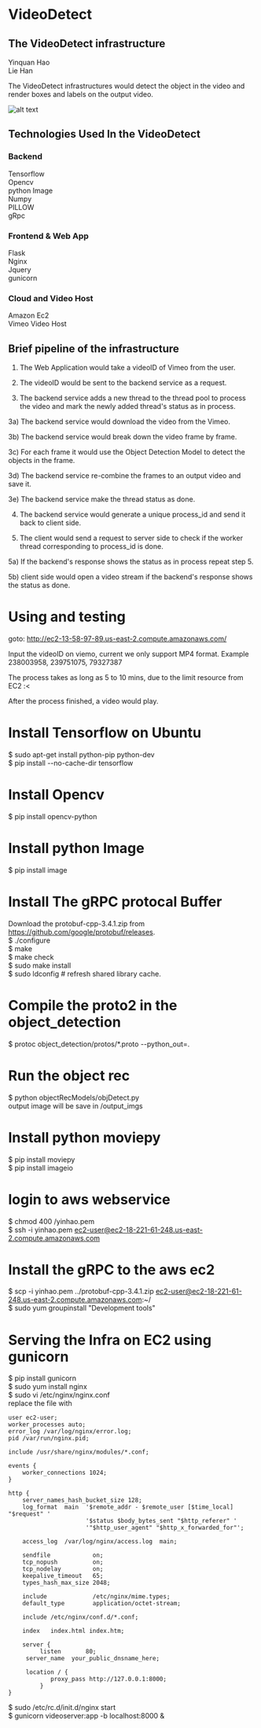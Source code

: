 # VideoDetect
## The VideoDetect infrastructure
Yinquan Hao <br />
Lie Han <br />

The VideoDetect infrastructures would detect the object in the video and render boxes and labels on the output video.<br />

![alt text](https://github.com/YinquanHao/VideoDetect/blob/master/objectRecModels/output_imgs/sample.png)

## Technologies Used In the VideoDetect

### Backend
Tensorflow<br />
Opencv<br />
python Image<br />
Numpy<br />
PILLOW<br />
gRpc<br />

### Frontend & Web App
Flask<br />
Nginx<br />
Jquery<br />
gunicorn<br />

### Cloud and Video Host
Amazon Ec2<br />
Vimeo Video Host<br />

## Brief pipeline of the infrastructure

1) The Web Application would take a videoID of Vimeo from the user.<br />

2) The videoID would be sent to the backend service as a request.<br />

3) The backend service adds a new thread to the thread pool to process the video and mark the newly added thread's status as in process.<br />

3a) The backend service would download the video from the Vimeo.<br />

3b) The backend service would break down the video frame by frame.<br />

3c) For each frame it would use the Object Detection Model to detect the objects in the frame.<br />

3d) The backend service re-combine the frames to an output video and save it.<br />

3e) The backend service make the thread status as done.<br />

4) The backend service would generate a unique process_id and send it back to client side.<br />

5) The client would send a request to server side to check if the worker thread corresponding to process_id is done.<br />

5a) If the backend's response shows the status as in process repeat step 5.<br />

5b) client side would open a video stream if the backend's response shows the status as done.<br />


# Using and testing
goto: http://ec2-13-58-97-89.us-east-2.compute.amazonaws.com/<br />

Input the videoID on viemo, current we only support MP4 format. Example 238003958, 239751075, 79327387<br />

The process takes as long as 5 to 10 mins, due to the limit resource from EC2 :<<br />

After the process finished, a video would play.<br />



# Install Tensorflow on Ubuntu
$ sudo apt-get install python-pip python-dev <br />
$ pip install --no-cache-dir tensorflow <br />

# Install Opencv
$ pip install opencv-python <br />

# Install python Image
$ pip install image <br />

# Install The gRPC protocal Buffer
Download the protobuf-cpp-3.4.1.zip from https://github.com/google/protobuf/releases. <br />
$ ./configure <br />
$ make <br />
$ make check <br />
$ sudo make install <br />
$ sudo ldconfig # refresh shared library cache. <br />

# Compile the proto2 in the object_detection
$ protoc object_detection/protos/*.proto --python_out=. <br />

# Run the object rec
$ python objectRecModels/objDetect.py <br />
output image will be save in /output_imgs <br />

# Install python moviepy
$ pip install moviepy  <br />
$ pip install imageio  <br />

# login to aws webservice
$ chmod 400 /yinhao.pem  <br />
$ ssh -i yinhao.pem ec2-user@ec2-18-221-61-248.us-east-2.compute.amazonaws.com  <br />

# Install the gRPC to the aws ec2
$ scp -i yinhao.pem ../protobuf-cpp-3.4.1.zip ec2-user@ec2-18-221-61-248.us-east-2.compute.amazonaws.com:~/  <br />
$ sudo yum groupinstall "Development tools"  <br />

# Serving the Infra on EC2 using gunicorn <br />
$ pip install gunicorn <br />
$ sudo yum install nginx <br />
$ sudo vi /etc/nginx/nginx.conf <br />
 replace the file with <br />

```
user ec2-user;
worker_processes auto;
error_log /var/log/nginx/error.log;
pid /var/run/nginx.pid;

include /usr/share/nginx/modules/*.conf;

events {
    worker_connections 1024;
}

http {
    server_names_hash_bucket_size 128;
    log_format  main  '$remote_addr - $remote_user [$time_local] "$request" '
                      '$status $body_bytes_sent "$http_referer" '
                      '"$http_user_agent" "$http_x_forwarded_for"';

    access_log  /var/log/nginx/access.log  main;

    sendfile            on;
    tcp_nopush          on;
    tcp_nodelay         on;
    keepalive_timeout   65;
    types_hash_max_size 2048;

    include             /etc/nginx/mime.types;
    default_type        application/octet-stream;

    include /etc/nginx/conf.d/*.conf;

    index   index.html index.htm;

    server {
         listen       80;
   	 server_name  your_public_dnsname_here;

   	 location / {
        	proxy_pass http://127.0.0.1:8000;
    	 }	
}
```

$ sudo /etc/rc.d/init.d/nginx start <br />
$ gunicorn videoserver:app -b localhost:8000 & <br />


